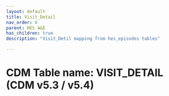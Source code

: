 ```yaml
---
layout: default
title: Visit_Detail
nav_order: 6
parent: HES A&E
has_children: true
description: "Visit_Detil mapping from hes_episodes tables"

---
```



# CDM Table name: VISIT_DETAIL (CDM v5.3 / v5.4)

